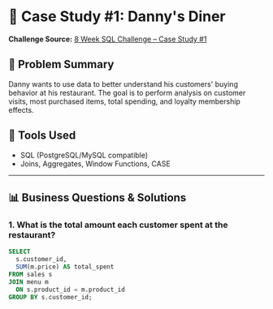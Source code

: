 # 🍣 Case Study #1: Danny's Diner

**Challenge Source:** [8 Week SQL Challenge – Case Study #1](https://8weeksqlchallenge.com/case-study-1/)

## 📘 Problem Summary
Danny wants to use data to better understand his customers' buying behavior at his restaurant. The goal is to perform analysis on customer visits, most purchased items, total spending, and loyalty membership effects.

## 🧰 Tools Used
- SQL (PostgreSQL/MySQL compatible)
- Joins, Aggregates, Window Functions, CASE

---

## 📊 Business Questions & Solutions

### 1. What is the total amount each customer spent at the restaurant?

```sql
SELECT
  s.customer_id,
  SUM(m.price) AS total_spent
FROM sales s
JOIN menu m
  ON s.product_id = m.product_id
GROUP BY s.customer_id;

